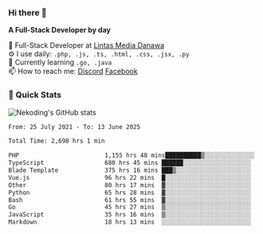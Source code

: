 ### Hi there 👋

**A Full-Stack Developer by day**

🔭 Full-Stack Developer at [Lintas Media Danawa](https://www.lintasmediadanawa.com/)  
⚙️ I use daily: `.php, .js, .ts, .html, .css, .jsx, .py`  
🌱 Currently learning `.go, .java`  
📫 How to reach me: [Discord](https://discordapp.com/users/984448732999327766)  [Facebook](https://fb.me/tyvandi)  

### 🚀 Quick Stats  

![Nekoding's GitHub stats](https://github-readme-stats.vercel.app/api?username=nekoding&show_icons=true)

<!--START_SECTION:waka-->

```txt
From: 25 July 2021 - To: 13 June 2025

Total Time: 2,698 hrs 1 min

PHP                        1,155 hrs 48 mins██████████▒░░░░░░░░░░░░░░   41.60 %
TypeScript                 680 hrs 45 mins ██████░░░░░░░░░░░░░░░░░░░   24.50 %
Blade Template             375 hrs 16 mins ███▒░░░░░░░░░░░░░░░░░░░░░   13.51 %
Vue.js                     96 hrs 22 mins  █░░░░░░░░░░░░░░░░░░░░░░░░   03.47 %
Other                      80 hrs 17 mins  ▓░░░░░░░░░░░░░░░░░░░░░░░░   02.89 %
Python                     65 hrs 28 mins  ▓░░░░░░░░░░░░░░░░░░░░░░░░   02.36 %
Bash                       61 hrs 55 mins  ▓░░░░░░░░░░░░░░░░░░░░░░░░   02.23 %
Go                         45 hrs 27 mins  ▒░░░░░░░░░░░░░░░░░░░░░░░░   01.64 %
JavaScript                 35 hrs 16 mins  ▒░░░░░░░░░░░░░░░░░░░░░░░░   01.27 %
Markdown                   18 hrs 13 mins  ░░░░░░░░░░░░░░░░░░░░░░░░░   00.66 %
```

<!--END_SECTION:waka-->

<!--
**nekoding/nekoding** is a ✨ _special_ ✨ repository because its `README.md` (this file) appears on your GitHub profile.

Here are some ideas to get you started:

- 🔭 I’m currently working on ...
- 🌱 I’m currently learning ...
- 👯 I’m looking to collaborate on ...
- 🤔 I’m looking for help with ...
- 💬 Ask me about ...
- 📫 How to reach me: ...
- 😄 Pronouns: ...
- ⚡ Fun fact: ...
-->

